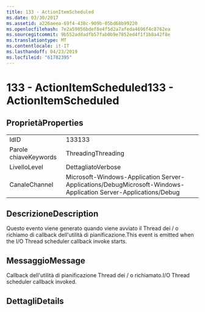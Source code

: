 ```yaml
---
title: 133 - ActionItemScheduled
ms.date: 03/30/2017
ms.assetid: a226aeea-69f4-438c-909b-05bd68b99220
ms.openlocfilehash: 7e2a59056bdef8e4f5d2a7afeda4696f4c8762ea
ms.sourcegitcommit: 9b552addadfb57fab0b9e7852ed4f1f1b8a42f8e
ms.translationtype: MT
ms.contentlocale: it-IT
ms.lasthandoff: 04/23/2019
ms.locfileid: "61782395"
---
```

# <a name="133---actionitemscheduled"></a><span data-ttu-id="55646-102">133 - ActionItemScheduled</span><span class="sxs-lookup"><span data-stu-id="55646-102">133 - ActionItemScheduled</span></span>
## <a name="properties"></a><span data-ttu-id="55646-103">Proprietà</span><span class="sxs-lookup"><span data-stu-id="55646-103">Properties</span></span>  
  
|||  
|-|-|  
|<span data-ttu-id="55646-104">Id</span><span class="sxs-lookup"><span data-stu-id="55646-104">ID</span></span>|<span data-ttu-id="55646-105">133</span><span class="sxs-lookup"><span data-stu-id="55646-105">133</span></span>|  
|<span data-ttu-id="55646-106">Parole chiave</span><span class="sxs-lookup"><span data-stu-id="55646-106">Keywords</span></span>|<span data-ttu-id="55646-107">Threading</span><span class="sxs-lookup"><span data-stu-id="55646-107">Threading</span></span>|  
|<span data-ttu-id="55646-108">Livello</span><span class="sxs-lookup"><span data-stu-id="55646-108">Level</span></span>|<span data-ttu-id="55646-109">Dettagliato</span><span class="sxs-lookup"><span data-stu-id="55646-109">Verbose</span></span>|  
|<span data-ttu-id="55646-110">Canale</span><span class="sxs-lookup"><span data-stu-id="55646-110">Channel</span></span>|<span data-ttu-id="55646-111">Microsoft-Windows-Application Server-Applications/Debug</span><span class="sxs-lookup"><span data-stu-id="55646-111">Microsoft-Windows-Application Server-Applications/Debug</span></span>|  
  
## <a name="description"></a><span data-ttu-id="55646-112">Descrizione</span><span class="sxs-lookup"><span data-stu-id="55646-112">Description</span></span>  
 <span data-ttu-id="55646-113">Questo evento viene generato quando viene avviato il Thread dei / o richiamo di callback dell'utilità di pianificazione.</span><span class="sxs-lookup"><span data-stu-id="55646-113">This event is emitted when the I/O Thread scheduler callback invoke starts.</span></span>  
  
## <a name="message"></a><span data-ttu-id="55646-114">Messaggio</span><span class="sxs-lookup"><span data-stu-id="55646-114">Message</span></span>  
 <span data-ttu-id="55646-115">Callback dell'utilità di pianificazione Thread dei / o richiamato.</span><span class="sxs-lookup"><span data-stu-id="55646-115">I/O Thread scheduler callback invoked.</span></span>  
  
## <a name="details"></a><span data-ttu-id="55646-116">Dettagli</span><span class="sxs-lookup"><span data-stu-id="55646-116">Details</span></span>

